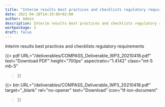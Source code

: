 ```yaml
---
title: "Interim results best practices and checklists regulatory requirements (German)"
date: 2021-04-18T14:19:05+02:00
author: Admin
description: Interim results best practices and checklists regulatory requirements
workpackage: 3
draft: false
---
```


Interim results best practices and checklists regulatory requirements

{{< pdf
    URL="/deliverables/COMPASS_Deliverable_WP3_20210418.pdf"
    text="Download PDF"
    height="700px"
    aspectratio="1.4142"
    class="mt-5 mb-5"
>}}


{{< btn
        URL="/deliverables/COMPASS_Deliverable_WP3_20210418.pdf"
        target="_blank"
        rel="no-opener"
        text="Download"
        icon="tf-ion-document"
>}}
